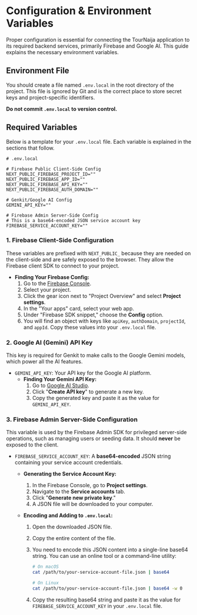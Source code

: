 # Configuration & Environment Variables

Proper configuration is essential for connecting the TourNaija application to its required backend services, primarily Firebase and Google AI. This guide explains the necessary environment variables.

## Environment File

You should create a file named `.env.local` in the root directory of the project. This file is ignored by Git and is the correct place to store secret keys and project-specific identifiers.

**Do not commit `.env.local` to version control.**

## Required Variables

Below is a template for your `.env.local` file. Each variable is explained in the sections that follow.

```env
# .env.local

# Firebase Public Client-Side Config
NEXT_PUBLIC_FIREBASE_PROJECT_ID=""
NEXT_PUBLIC_FIREBASE_APP_ID=""
NEXT_PUBLIC_FIREBASE_API_KEY=""
NEXT_PUBLIC_FIREBASE_AUTH_DOMAIN=""

# Genkit/Google AI Config
GEMINI_API_KEY=""

# Firebase Admin Server-Side Config
# This is a base64-encoded JSON service account key
FIREBASE_SERVICE_ACCOUNT_KEY=""
```

### 1. Firebase Client-Side Configuration

These variables are prefixed with `NEXT_PUBLIC_` because they are needed on the client-side and are safely exposed to the browser. They allow the Firebase client SDK to connect to your project.

-   **Finding Your Firebase Config:**
    1.  Go to the [Firebase Console](https://console.firebase.google.com/).
    2.  Select your project.
    3.  Click the gear icon next to "Project Overview" and select **Project settings**.
    4.  In the "Your apps" card, select your web app.
    5.  Under "Firebase SDK snippet," choose the **Config** option.
    6.  You will find an object with keys like `apiKey`, `authDomain`, `projectId`, and `appId`. Copy these values into your `.env.local` file.

### 2. Google AI (Gemini) API Key

This key is required for Genkit to make calls to the Google Gemini models, which power all the AI features.

-   `GEMINI_API_KEY`: Your API key for the Google AI platform.
    -   **Finding Your Gemini API Key:**
        1.  Go to [Google AI Studio](https://aistudio.google.com/app/apikey).
        2.  Click "**Create API key**" to generate a new key.
        3.  Copy the generated key and paste it as the value for `GEMINI_API_KEY`.

### 3. Firebase Admin Server-Side Configuration

This variable is used by the Firebase Admin SDK for privileged server-side operations, such as managing users or seeding data. It should **never** be exposed to the client.

-   `FIREBASE_SERVICE_ACCOUNT_KEY`: A **base64-encoded** JSON string containing your service account credentials.

    -   **Generating the Service Account Key:**
        1.  In the Firebase Console, go to **Project settings**.
        2.  Navigate to the **Service accounts** tab.
        3.  Click "**Generate new private key**."
        4.  A JSON file will be downloaded to your computer.

    -   **Encoding and Adding to `.env.local`:**
        1.  Open the downloaded JSON file.
        2.  Copy the entire content of the file.
        3.  You need to encode this JSON content into a single-line base64 string. You can use an online tool or a command-line utility:

            ```bash
            # On macOS
            cat /path/to/your-service-account-file.json | base64

            # On Linux
            cat /path/to/your-service-account-file.json | base64 -w 0
            ```

        4.  Copy the resulting base64 string and paste it as the value for `FIREBASE_SERVICE_ACCOUNT_KEY` in your `.env.local` file.
